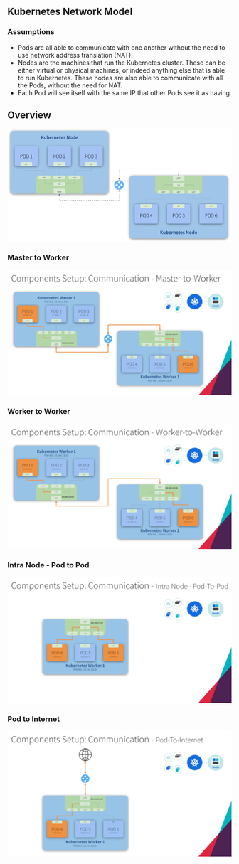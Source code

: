 ## Kubernetes Network Model

### Assumptions
* Pods are all able to communicate with one another without the need to use network address translation (NAT).
* Nodes are the machines that run the Kubernetes cluster. These can be either virtual or physical machines, or indeed anything else that is able to run Kubernetes. These nodes are also able to communicate with all the Pods, without the need for NAT.
* Each Pod will see itself with the same IP that other Pods see it as having.

## Overview
<p align="center">
  <img src="images/kube-network-model.png">
</p>

### Master to Worker
![](images/kube-network-model-master-to-worker.png)

### Worker to Worker
![](images/kube-network-model-worker-to-worker.png)

### Intra Node - Pod to Pod
![](images/kube-network-model-pod-to-pod.png)

### Pod to Internet
![](images/kube-network-model-pod-to-internet.png)